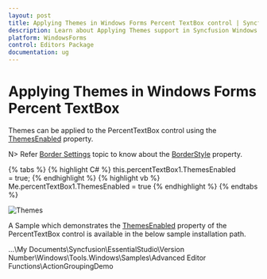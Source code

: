 ```yaml
---
layout: post
title: Applying Themes in Windows Forms Percent TextBox control | Syncfusion
description: Learn about Applying Themes support in Syncfusion Windows Forms Percent TextBox control and more details.
platform: WindowsForms
control: Editors Package
documentation: ug
---
```


# Applying Themes in Windows Forms Percent TextBox

Themes can be applied to the PercentTextBox control using the [ThemesEnabled](https://help.syncfusion.com/cr/windowsforms/Syncfusion.Windows.Forms.Tools.TextBoxExt.html#Syncfusion_Windows_Forms_Tools_TextBoxExt_ThemesEnabled) property.

N> Refer [Border Settings](/windowsforms/percenttextbox/bordersettings) topic to know about the [BorderStyle](https://learn.microsoft.com/en-us/dotnet/api/system.windows.forms.textboxbase.borderstyle?redirectedfrom=MSDN&view=netframework-4.7.2#System_Windows_Forms_TextBoxBase_BorderStyle) property.

{% tabs %}
{% highlight C# %}
this.percentTextBox1.ThemesEnabled = true;
{% endhighlight %}
{% highlight vb %}
Me.percentTextBox1.ThemesEnabled = true
{% endhighlight %}
{% endtabs %}

![Themes](PercentTextBox-Images/Overview_img487.png) 

A Sample which demonstrates the [ThemesEnabled](https://help.syncfusion.com/cr/windowsforms/Syncfusion.Windows.Forms.Tools.TextBoxExt.html#Syncfusion_Windows_Forms_Tools_TextBoxExt_ThemesEnabled) property of the PercentTextBox control is available in the below sample installation path.

…\My Documents\Syncfusion\EssentialStudio\Version Number\Windows\Tools.Windows\Samples\Advanced Editor Functions\ActionGroupingDemo
